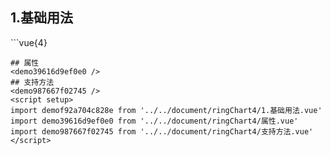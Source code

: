 ## 1.基础用法
<demof92a704c828e />
```vue{4}
<template>
    <ring-chart-4 ref="chartRef" v-bind="chartOption"></ring-chart-4>
</template>

<script setup>
import { ref, onMounted } from 'vue';

const chartRef = ref();

const seriesData = [
    { value: 1048, name: '正常' },
    { value: 735, name: '故障' },
    { value: 580, name: '告警' },
    { value: 484, name: '离线' }
];
// 组合配置项
const chartOption = {
    seriesData
};

onMounted(() => chartRef.value.renderChart());
</script>
<style lang="scss" scoped>
.zrx-chart {
    height: 664px;
    background-color: rgb(3, 43, 68);
}
</style>
```
## 属性
<demo39616d9ef0e0 />
## 支持方法
<demo987667f02745 />
<script setup>
import demof92a704c828e from '../../document/ringChart4/1.基础用法.vue'
import demo39616d9ef0e0 from '../../document/ringChart4/属性.vue'
import demo987667f02745 from '../../document/ringChart4/支持方法.vue'
</script>